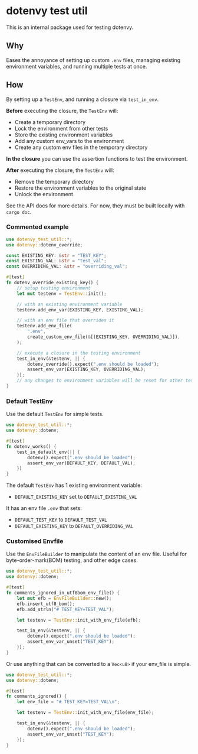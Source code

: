 # dotenvy test util

This is an internal package used for testing dotenvy.

## Why

Eases the annoyance of setting up custom `.env` files, managing existing
environment variables, and running multiple tests at once.

## How

By setting up a `TestEnv`, and running a closure via `test_in_env`.

**Before** executing the closure, the `TestEnv` will:

- Create a temporary directory
- Lock the environment from other tests
- Store the existing environment variables
- Add any custom env_vars to the environment
- Create any custom env files in the temporary directory

**In the closure** you can use the assertion functions to test the environment.

**After** executing the closure, the `TestEnv` will:

- Remove the temporary directory
- Restore the environment variables to the original state
- Unlock the environment

See the API docs for more details. For now, they must be built locally with
`cargo doc`.

### Commented example

```rust
use dotenvy_test_util::*;
use dotenvy::dotenv_override;

const EXISTING_KEY: &str = "TEST_KEY";
const EXISTING_VAL: &str = "test_val";
const OVERRIDING_VAL: &str = "overriding_val";

#[test]
fn dotenv_override_existing_key() {
    // setup testing environment
    let mut testenv = TestEnv::init();

    // with an existing environment variable
    testenv.add_env_var(EXISTING_KEY, EXISTING_VAL);

    // with an env file that overrides it
    testenv.add_env_file(
        ".env",
        create_custom_env_file(&[(EXISTING_KEY, OVERRIDING_VAL)]),
    );

    // execute a closure in the testing environment
    test_in_env(&testenv, || {
        dotenv_override().expect(".env should be loaded");
        assert_env_var(EXISTING_KEY, OVERRIDING_VAL);
    });
    // any changes to environment variables will be reset for other tests
}
```

### Default TestEnv

Use the default `TestEnv` for simple tests.

```rust
use dotenvy_test_util::*;
use dotenvy::dotenv;

#[test]
fn dotenv_works() {
    test_in_default_env(|| {
        dotenv().expect(".env should be loaded");        
        assert_env_var(DEFAULT_KEY, DEFAULT_VAL);
    })  
}
```

The default `TestEnv` has 1 existing environment variable:

- `DEFAULT_EXISTING_KEY` set to `DEFAULT_EXISTING_VAL`

It has an env file `.env` that sets:

- `DEFAULT_TEST_KEY` to `DEFAULT_TEST_VAL`
- `DEFAULT_EXISTING_KEY` to `DEFAULT_OVERRIDING_VAL`

### Customised Envfile

Use the `EnvFileBuilder` to manipulate the content of an env file. Useful
for byte-order-mark(BOM) testing, and other edge cases.

```rust
use dotenvy_test_util::*;
use dotenvy::dotenv;

#[test]
fn comments_ignored_in_utf8bom_env_file() {
    let mut efb = EnvFileBuilder::new();
    efb.insert_utf8_bom();
    efb.add_strln("# TEST_KEY=TEST_VAL");

    let testenv = TestEnv::init_with_env_file(efb);

    test_in_env(&testenv, || {
        dotenv().expect(".env should be loaded");
        assert_env_var_unset("TEST_KEY");
    });
}
```

Or use anything that can be converted to a `Vec<u8>` if your env_file is
simple.

```rust
use dotenvy_test_util::*;
use dotenvy::dotenv;

#[test]
fn comments_ignored() {
    let env_file = "# TEST_KEY=TEST_VAL\n";

    let testenv = TestEnv::init_with_env_file(env_file);

    test_in_env(&testenv, || {
        dotenv().expect(".env should be loaded");
        assert_env_var_unset("TEST_KEY");
    });
}
```

